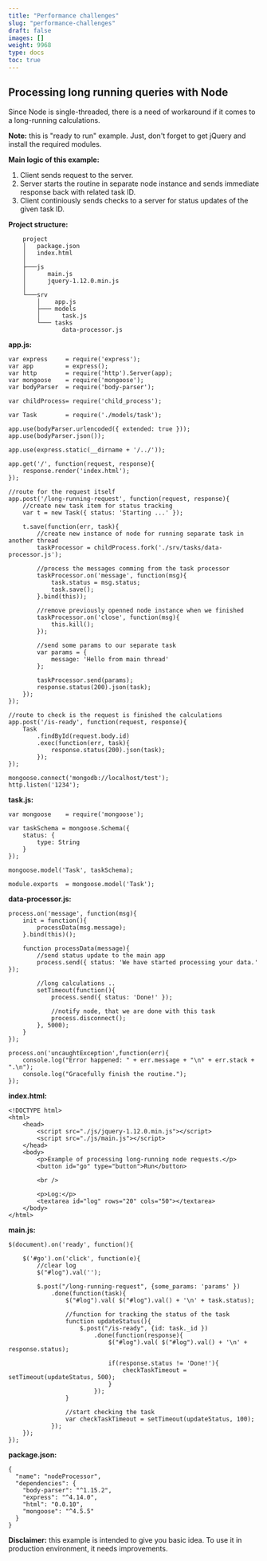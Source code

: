 ```yaml
---
title: "Performance challenges"
slug: "performance-challenges"
draft: false
images: []
weight: 9968
type: docs
toc: true
---
```


## Processing long running queries with Node
Since Node is single-threaded, there is a need of workaround if it comes to a long-running calculations.

**Note:** this is "ready to run" example. Just, don't forget to get jQuery and install the required modules.

**Main logic of this example:**
1. Client sends request to the server.
2. Server starts the routine in separate node instance and sends immediate response back with related task ID.
3. Client continiously sends checks to a server for status updates of the given task ID.

**Project structure:**

```
    project
    │   package.json
    │   index.html    
    │
    ├───js
    │      main.js
    │      jquery-1.12.0.min.js
    │   
    └───srv
        │    app.js
        ├─── models
        │      task.js
        └─── tasks
               data-processor.js
```
**app.js:**

    var express     = require('express');
    var app         = express();
    var http        = require('http').Server(app);
    var mongoose    = require('mongoose');
    var bodyParser  = require('body-parser');
    
    var childProcess= require('child_process');
    
    var Task        = require('./models/task');
    
    app.use(bodyParser.urlencoded({ extended: true }));
    app.use(bodyParser.json());
    
    app.use(express.static(__dirname + '/../'));
    
    app.get('/', function(request, response){
        response.render('index.html');
    });
    
    //route for the request itself
    app.post('/long-running-request', function(request, response){
        //create new task item for status tracking
        var t = new Task({ status: 'Starting ...' });
        
        t.save(function(err, task){
            //create new instance of node for running separate task in another thread
            taskProcessor = childProcess.fork('./srv/tasks/data-processor.js');
    
            //process the messages comming from the task processor
            taskProcessor.on('message', function(msg){
                task.status = msg.status;
                task.save();
            }.bind(this));
    
            //remove previously openned node instance when we finished
            taskProcessor.on('close', function(msg){
                this.kill();
            });
    
            //send some params to our separate task
            var params = {
                message: 'Hello from main thread'
            };
    
            taskProcessor.send(params);
            response.status(200).json(task);
        });
    });
    
    //route to check is the request is finished the calculations
    app.post('/is-ready', function(request, response){
        Task
            .findById(request.body.id)
            .exec(function(err, task){
                response.status(200).json(task);
            });
    });
    
    mongoose.connect('mongodb://localhost/test');
    http.listen('1234');

**task.js:**

    var mongoose    = require('mongoose');
    
    var taskSchema = mongoose.Schema({
        status: {
            type: String
        }
    });
    
    mongoose.model('Task', taskSchema);
    
    module.exports  = mongoose.model('Task');

**data-processor.js:**

    process.on('message', function(msg){
        init = function(){
            processData(msg.message);
        }.bind(this)();
        
        function processData(message){
            //send status update to the main app
            process.send({ status: 'We have started processing your data.' });
    
            //long calculations ..
            setTimeout(function(){
                process.send({ status: 'Done!' });
                
                //notify node, that we are done with this task
                process.disconnect();
            }, 5000);
        }
    });
    
    process.on('uncaughtException',function(err){
        console.log("Error happened: " + err.message + "\n" + err.stack + ".\n");
        console.log("Gracefully finish the routine.");
    });

**index.html:**

    <!DOCTYPE html>
    <html>
        <head>
            <script src="./js/jquery-1.12.0.min.js"></script>
            <script src="./js/main.js"></script>
        </head>
        <body>
            <p>Example of processing long-running node requests.</p>
            <button id="go" type="button">Run</button>
            
            <br />
            
            <p>Log:</p>
            <textarea id="log" rows="20" cols="50"></textarea>    
        </body>
    </html>

**main.js:**

    $(document).on('ready', function(){
        
        $('#go').on('click', function(e){
            //clear log
            $("#log").val('');
            
            $.post("/long-running-request", {some_params: 'params' })
                .done(function(task){
                    $("#log").val( $("#log").val() + '\n' + task.status);
                    
                    //function for tracking the status of the task
                    function updateStatus(){
                        $.post("/is-ready", {id: task._id })
                            .done(function(response){
                                $("#log").val( $("#log").val() + '\n' + response.status);
                                
                                if(response.status != 'Done!'){
                                    checkTaskTimeout = setTimeout(updateStatus, 500);
                                }
                            });
                    }
                    
                    //start checking the task
                    var checkTaskTimeout = setTimeout(updateStatus, 100);
                });
        });
    });

**package.json:**

    {
      "name": "nodeProcessor",
      "dependencies": {
        "body-parser": "^1.15.2",
        "express": "^4.14.0",
        "html": "0.0.10",
        "mongoose": "^4.5.5"
      }
    }

**Disclaimer:** this example is intended to give you basic idea. To use it in production environment, it needs improvements.

